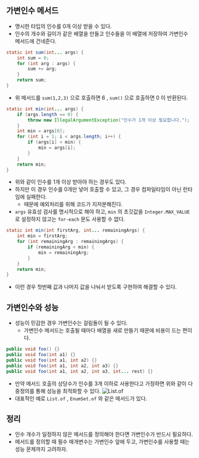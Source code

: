 ## 가변인수 메서드
- 명시한 타입의 인수를 0개 이상 받을 수 있다.
- 인수의 개수와 길이가 같은 배열을 만들고 인수들을 이 배열에 저장하여 가변인수 메서드에 건네준다.
```java
static int sum(int... args) {
    int sum = 0;
    for (int arg : args) {
        sum += arg;
    }
    return sum;
}
```
- 위 메서드를 `sum(1,2,3)` 으로 호출하면 6 , `sum()` 으로 호출하면 0 이 반환된다.

```java
static int min(int... args) {
    if (args.length == 0) {
        throw new IllegalArgumentException("인수가 1개 이상 필요합니다.");
    }
    int min = args[0];
    for (int i = 1; i < args.length; i++) {
        if (args[i] < min) {
            min = args[i];
        }
    }
    return min;
}
```
- 위와 같이 인수를 1개 이상 받아야 하는 경우도 있다.
- 하지만 이 경우 인수를 0개만 넣어 호출할 수 있고, 그 경우 컴파일타임이 아닌 런타임에 실패한다.
  - 때문에 예외처리를 위해 코드가 지저분해진다.
- `args` 유효성 검사를 명시적으로 해야 하고, `min` 의 초깃값을 `Integer.MAX_VALUE` 로 설정하지 않고는 `for-each` 문도 사용할 수 없다.

```java
static int min(int firstArg, int... remainingArgs) {
    int min = firstArg;
    for (int remainingArg : remainingArgs) {
        if (remainingArg < min) {
            min = remainingArg;
        }
    }
    return min;
}
```
- 이런 경우 첫번째 값과 나머지 값을 나눠서 받도록 구현하여 해결할 수 있다.

## 가변인수와 성능
- 성능이 민감한 경우 가변인수는 걸림돌이 될 수 있다.
  - 가변인수 메서드는 호출될 때마다 배열을 새로 만들기 때문에 비용이 드는 편이다.

```java
public void foo() {}
public void foo(int a1) {}
public void foo(int a1, int a2) {}
public void foo(int a1, int a2, int a3) {}
public void foo(int a1, int a2, int a3, int... rest) {}
```
- 만약 메서드 호출의 상당수가 인수를 3개 이하로 사용한다고 가정하면 위와 같이 다중정의를 통해 성능을 최적화할 수 있다.
![List.of](https://github.com/Evil-Goblin/BookStudy/assets/74400861/bb0f7669-c29b-4f11-ac5f-e5983cbedfe2)
- 대표적인 예로 `List.of` , `EnumSet.of` 와 같은 메서드가 있다.

## 정리
- 인수 개수가 일정하지 않은 메서드를 정의해야 한다면 가변인수가 반드시 필요하다.
- 메서드를 정의할 때 필수 매개변수는 가변인수 앞에 두고, 가변인수를 사용할 때는 성능 문제까지 고려하자.
